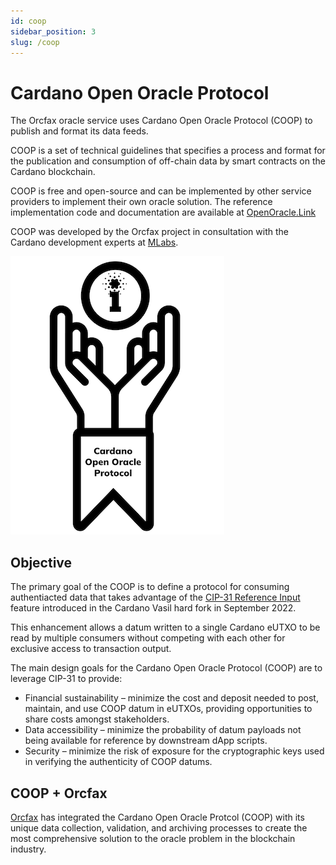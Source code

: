 ```yaml
---
id: coop
sidebar_position: 3
slug: /coop
---
```


# Cardano Open Oracle Protocol

The Orcfax oracle service uses Cardano Open Oracle Protocol (COOP) to publish and format its data feeds.

COOP is a set of technical guidelines that specifies a process and format for the publication and consumption of off-chain data by smart contracts on the Cardano blockchain.

COOP is free and open-source and can be implemented by other service providers to implement their own oracle solution. The reference implementation code and documentation are available at [OpenOracle.Link](http://openoracle.link)

COOP was developed by the Orcfax project in consultation with the Cardano development experts at [MLabs](https://mlabs.city).

![logo for Cardano Open Oracle Protocol](/img/coop-logo-nov-2022.png)

## Objective
The primary goal of the COOP is to define a protocol for consuming authentiacted data that takes advantage of the [CIP-31 Reference Input](https://cips.cardano.org/cips/cip31/) feature introduced in the Cardano Vasil hard fork in September 2022.

This enhancement allows a datum written to a single Cardano eUTXO to be read by multiple consumers without competing with each other for exclusive access to transaction output.

The main design goals for the Cardano Open Oracle Protocol (COOP) are to leverage CIP-31 to provide:

* Financial sustainability – minimize the cost and deposit needed to post, maintain, and use COOP datum in eUTXOs, providing opportunities to share costs amongst stakeholders.
* Data accessibility – minimize the probability of datum payloads not being available for reference by downstream dApp scripts.
* Security – minimize the risk of exposure for the cryptographic keys used in verifying the authenticity of COOP datums.

## COOP + Orcfax

[Orcfax](Orcfax) has integrated the Cardano Open Oracle Protcol (COOP) with its unique data collection, validation, and archiving processes to create the most comprehensive solution to the oracle problem in the blockchain industry.
